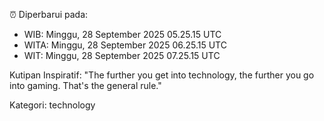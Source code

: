 ⏰ Diperbarui pada:
- WIB: Minggu, 28 September 2025 05.25.15 UTC
- WITA: Minggu, 28 September 2025 06.25.15 UTC
- WIT: Minggu, 28 September 2025 07.25.15 UTC

Kutipan Inspiratif:
"The further you get into technology, the further you go into gaming. That's the general rule."


Kategori: technology

